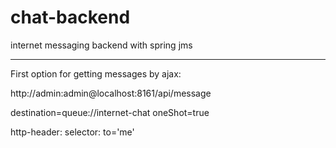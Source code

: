 # chat-backend
internet messaging backend with spring jms

---
First option for getting messages by ajax:

http://admin:admin@localhost:8161/api/message

destination=queue://internet-chat
oneShot=true

http-header:
selector: to='me'
